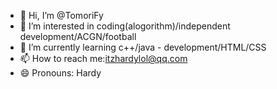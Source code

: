 - 👋 Hi, I’m @TomoriFy
- 👀 I’m interested in coding(alogorithm)/independent development/ACGN/football
- 🌱 I’m currently learning c++/java - development/HTML/CSS
- 📫 How to reach me:itzhardylol@qq.com
- 😄 Pronouns: Hardy

<!---
TomoriFy/TomoriFy is a ✨ special ✨ repository because its `README.md` (this file) appears on your GitHub profile.
You can click the Preview link to take a look at your changes.
--->
